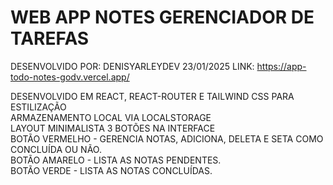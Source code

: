 <h1> WEB APP NOTES GERENCIADOR DE TAREFAS </h1>

DESENVOLVIDO POR: DENISYARLEYDEV 23/01/2025
LINK: https://app-todo-notes-godv.vercel.app/

DESENVOLVIDO EM REACT, REACT-ROUTER E TAILWIND CSS PARA ESTILIZAÇÃO <br>
ARMAZENAMENTO LOCAL VIA LOCALSTORAGE <br>
LAYOUT MINIMALISTA 3 BOTÕES NA INTERFACE <br>
BOTÃO VERMELHO - GERENCIA NOTAS, ADICIONA, DELETA E SETA COMO CONCLUÍDA OU NÃO. <br>
BOTÃO AMARELO - LISTA AS NOTAS PENDENTES. <br>
BOTÃO VERDE - LISTA AS NOTAS CONCLUÍDAS. <br>
